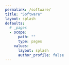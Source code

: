 ```yaml
---
permalink: /software/
title: "Software"
layout: splash
defaults:
  # _pages
  - scope:
      path: ""
      type: pages
    values:
      layout: splash
      author_profile: false
---
```

